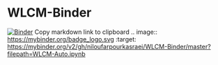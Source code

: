 # WLCM-Binder
[![Binder](https://mybinder.org/badge_logo.svg)](https://mybinder.org/v2/gh/niloufarpourkasraei/WLCM-Binder/master?filepath=WLCM-Auto.ipynb)
Copy markdown link to clipboard
.. image:: https://mybinder.org/badge_logo.svg
 :target: https://mybinder.org/v2/gh/niloufarpourkasraei/WLCM-Binder/master?filepath=WLCM-Auto.ipynb
